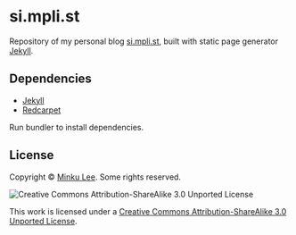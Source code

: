 # si.mpli.st

Repository of my personal blog [si.mpli.st](http://si.mpli.st/), built with static page generator [Jekyll](http://jekyllrb.com/).


## Dependencies

- [Jekyll](http://jekyllrb.com/)
- [Redcarpet](https://github.com/vmg/redcarpet)

Run bundler to install dependencies.


## License

Copyright © [Minku Lee](mailto:premist@me.com). Some rights reserved. 

![Creative Commons Attribution-ShareAlike 3.0 Unported License](http://i.creativecommons.org/l/by-sa/3.0/88x31.png)

This work is licensed under a [Creative Commons Attribution-ShareAlike 3.0 Unported License](http://creativecommons.org/licenses/by-sa/3.0/deed.en_US).
